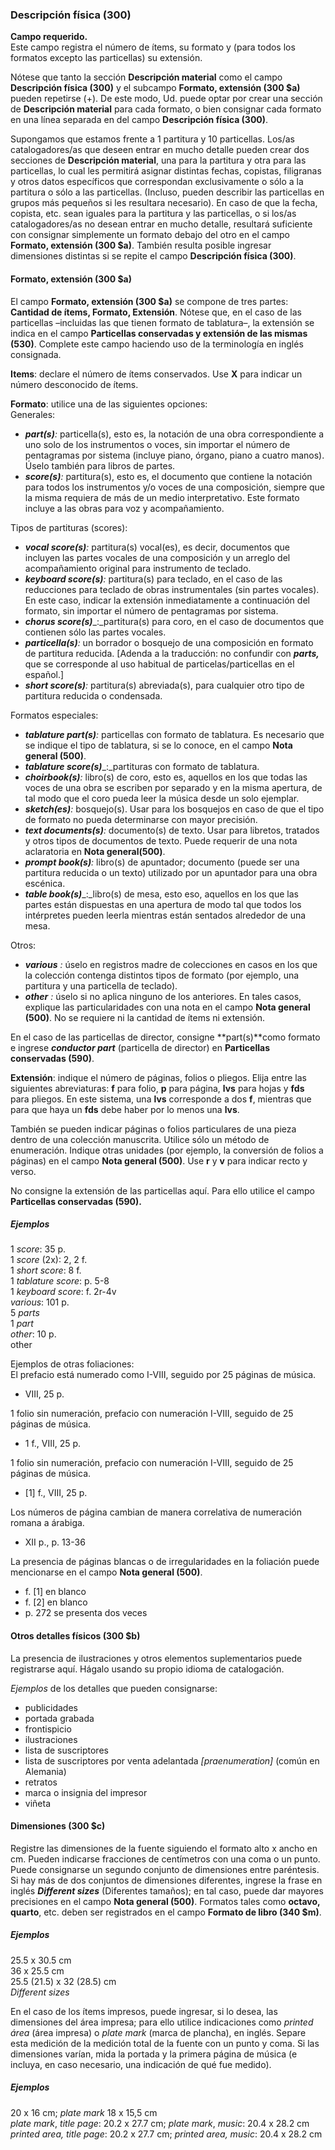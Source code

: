 ### Descripción física (300)
**Campo requerido.**  
Este campo registra el número de ítems, su formato y (para todos los formatos excepto las particellas) su extensión.

Nótese que tanto la sección **Descripción material** como el campo **Descripción física (300)** y el subcampo **Formato, extensión (300 $a)** pueden repetirse (+). De este modo, Ud. puede optar por crear una sección de **Descripción material** para cada formato, o bien consignar cada formato en una línea separada en del campo **Descripción física (300)**.

Supongamos que estamos frente a 1 partitura y 10 particellas. Los/as catalogadores/as que deseen entrar en mucho detalle pueden crear dos secciones de **Descripción material**, una para la partitura y otra para las particellas, lo cual les permitirá asignar distintas fechas, copistas, filigranas y otros datos específicos que correspondan exclusivamente o sólo a la partitura o sólo a las particellas. (Incluso, pueden describir las particellas en grupos más pequeños si les resultara necesario). En caso de que la fecha, copista, etc. sean iguales para la partitura y las particellas, o si los/as catalogadores/as no desean entrar en mucho detalle, resultará suficiente con consignar simplemente un formato debajo del otro en el campo **Formato, extensión (300 $a)**. También resulta posible ingresar dimensiones distintas si se repite el campo **Descripción física (300)**.

#### Formato, extensión (300 $a)
El campo **Formato, extensión (300 $a)** se compone de tres partes: **Cantidad de ítems, Formato, Extensión**. Nótese que, en el caso de las particellas –incluidas las que tienen formato de tablatura–, la extensión se indica en el campo **Particellas conservadas y extensión de las mismas (530)**. Complete este campo haciendo uso de la terminología en inglés consignada.

**Items**: declare el número de ítems conservados. Use **X** para indicar un número desconocido de ítems.

**Formato**: utilice una de las siguientes opciones:  
Generales:

- **_part(s)_**_:_ particella(s), esto es, la notación de una obra correspondiente a uno solo de los instrumentos o voces, sin importar el número de pentagramas por sistema (incluye piano, órgano, piano a cuatro manos). Úselo también para libros de partes.
- **_score(s)_**_:_ partitura(s), esto es, el documento que contiene la notación para todos los instrumentos y/o voces de una composición, siempre que la misma requiera de más de un medio interpretativo. Este formato incluye a las obras para voz y acompañamiento.

Tipos de partituras (scores):
- **_vocal score(s)_**_:_ partitura(s) vocal(es), es decir, documentos que incluyen las partes vocales de una composición y un arreglo del acompañamiento original para instrumento de teclado.
- **_keyboard score(s)_**_:_ partitura(s) para teclado, en el caso de las reducciones para teclado de obras instrumentales (sin partes vocales). En este caso, indicar la extensión inmediatamente a continuación del formato, sin importar el número de pentagramas por sistema.
- **_chorus score(s)_**_:_partitura(s) para coro, en el caso de documentos que contienen sólo las partes vocales.
- **_particella(s)_**_:_ un borrador o bosquejo de una composición en formato de partitura reducida. [Adenda a la traducción: no confundir con **_parts,_** que se corresponde al uso habitual de particelas/particellas en el español.]
- **_short score(s)_**_:_ partitura(s) abreviada(s), para cualquier otro tipo de partitura reducida o condensada.

Formatos especiales:
- **_tablature part(s)_**_:_ particellas con formato de tablatura. Es necesario que se indique el tipo de tablatura, si se lo conoce, en el campo **Nota general (500)**.
- **_tablature score(s)_**_:_partituras con formato de tablatura.
- **_choirbook(s)_**_:_ libro(s) de coro, esto es, aquellos en los que todas las voces de una obra se escriben por separado y en la misma apertura, de tal modo que el coro pueda leer la música desde un solo ejemplar.
- **_sketch(es)_**_:_ bosquejo(s). Usar para los bosquejos en caso de que el tipo de formato no pueda determinarse con mayor precisión.
- **_text documents(s)_**_:_ documento(s) de texto. Usar para libretos, tratados y otros tipos de documentos de texto. Puede requerir de una nota aclaratoria en **Nota general(500)**.
- **_prompt book(s)_**_:_ libro(s) de apuntador; documento (puede ser una partitura reducida o un texto) utilizado por un apuntador para una obra escénica.
- **_table book(s)_**_:_libro(s) de mesa, esto eso, aquellos en los que las partes están dispuestas en una apertura de modo tal que todos los intérpretes pueden leerla mientras están sentados alrededor de una mesa.

 Otros:
- **_various_** _:_ úselo en registros madre de colecciones en casos en los que la colección contenga distintos tipos de formato (por ejemplo, una partitura y una particella de teclado).
- **_other_** _:_ úselo si no aplica ninguno de los anteriores. En tales casos, explique las particularidades con una nota en el campo **Nota general (500)**. No se requiere ni la cantidad de ítems ni extensión.

En el caso de las particellas de director, consigne **part(s)**como formato e ingrese **_conductor part_** (particella de director) en **Particellas conservadas (590)**.

**Extensión**: indique el número de páginas, folios o pliegos. Elija entre las siguientes abreviaturas: **f** para folio, **p** para página, **lvs** para hojas y **fds** para pliegos. En este sistema, una **lvs** corresponde a dos **f**, mientras que para que haya un **fds** debe haber por lo menos una **lvs**.

También se pueden indicar páginas o folios particulares de una pieza dentro de una colección manuscrita. Utilice sólo un método de enumeración. Indique otras unidades (por ejemplo, la conversión de folios a páginas) en el campo **Nota general (500)**. Use **r** y **v** para indicar recto y verso.

No consigne la extensión de las particellas aquí. Para ello utilice el campo **Particellas conservadas (590).**

##### Ejemplos  
1 _score_: 35 p.  
1 _score_ (2x): 2, 2 f.  
1 _short score_: 8 f.  
1 _tablature score_: p. 5-8  
1 _keyboard score_: f. 2r-4v  
_various_: 101 p.  
5 _parts_  
1 _part_  
_other_: 10 p.  
other

Ejemplos de otras foliaciones:  
El prefacio está numerado como I-VIII, seguido por 25 páginas de música.

- VIII, 25 p.

1 folio sin numeración, prefacio con numeración I-VIII, seguido de 25 páginas de música.

- 1 f., VIII, 25 p.

 1 folio sin numeración, prefacio con numeración I-VIII, seguido de 25 páginas de música.

- [1] f., VIII, 25 p.

Los números de página cambian de manera correlativa de numeración romana a árabiga.

- XII p., p. 13-36

La presencia de páginas blancas o de irregularidades en la foliación puede mencionarse en el campo **Nota general (500)**.

- f. [1] en blanco
- f. [2] en blanco
- p. 272 se presenta dos veces

#### Otros detalles físicos (300 $b)
La presencia de ilustraciones y otros elementos suplementarios puede registrarse aquí. Hágalo usando su propio idioma de catalogación.

_Ejemplos_ de los detalles que pueden consignarse:

- publicidades
- portada grabada
- frontispicio
- ilustraciones
- lista de suscriptores
- lista de suscriptores por venta adelantada _[praenumeration]_ (común en Alemania)
- retratos
- marca o insignia del impresor
- viñeta

#### Dimensiones (300 $c)
Registre las dimensiones de la fuente siguiendo el formato alto x ancho en cm. Pueden indicarse fracciones de centímetros con una coma o un punto. Puede consignarse un segundo conjunto de dimensiones entre paréntesis. Si hay más de dos conjuntos de dimensiones diferentes, ingrese la frase en inglés **_Different sizes_** (Diferentes tamaños); en tal caso, puede dar mayores precisiones en el campo **Nota general (500)**. Formatos tales como **octavo, quarto**, etc. deben ser registrados en el campo **Formato de libro (340 $m)**.

##### Ejemplos  
25.5 x 30.5 cm  
36 x 25.5 cm  
25.5 (21.5) x 32 (28.5) cm  
_Different sizes_

En el caso de los ítems impresos, puede ingresar, si lo desea, las dimensiones del área impresa; para ello utilice indicaciones como _printed área_ (área impresa) o _plate mark_ (marca de plancha), en inglés. Separe esta medición de la medición total de la fuente con un punto y coma. Si las dimensiones varían, mida la portada y la primera página de música (e incluya, en caso necesario, una indicación de qué fue medido).

##### Ejemplos  
20 x 16 cm; _plate mark_ 18 x 15,5 cm  
_plate mark_, _title page_: 20.2 x 27.7 cm; _plate mark_, _music_: 20.4 x 28.2 cm  
_printed area, title page_: 20.2 x 27.7 cm; _printed area, music_: 20.4 x 28.2 cm
